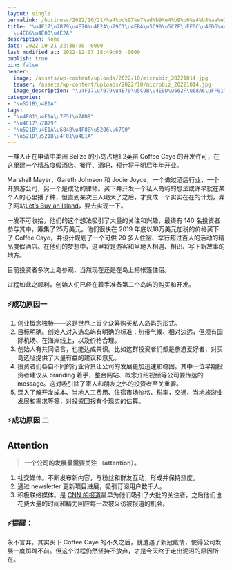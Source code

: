 ```yaml
---
layout: single
permalink: /business/2022/10/21/%e4%bc%97%e7%ad%b9%e4%b9%b0%e4%b8%aa%e7%a7%81%e4%ba%ba%e5%b2%9b%e5%b1%bf%ef%bc%8c%e4%bb%96%e4%bb%ac%e6%88%90%e5%8a%9f%e4%ba%86%e4%b8%80%e4%b8%aa/
title: "\u4F17\u7B79\u4E70\u4E2A\u79C1\u4EBA\u5C9B\u5C7F\uFF0C\u4ED6\u4EEC\u6210\u529F\
  \u4E86\u4E00\u4E2A"
description: None
date: 2022-10-21 22:38:00 -0000
last_modified_at: 2022-12-07 18:49:03 -0000
publish: true
pin: false
header:
  image: /assets/wp-content/uploads/2022/10/microbiz_20221014.jpg
  teaser: /assets/wp-content/uploads/2022/10/microbiz_20221014.jpg
  image_description: "\u4F17\u7B79\u4E70\u5C9B\u4E0D\u662F\u68A6\uFF01"
categories:
- "\u521B\u4E1A"
tags:
- "\u4F01\u4E1A\u7F51\u7AD9"
- "\u4F17\u7B79"
- "\u521B\u4E1A\u6848\u4F8B\u5206\u6790"
- "\u521D\u521B\u4F01\u4E1A"
---
```

一群人正在申请中美洲 Belize 的小岛占地1.2英亩 Coffee Caye 的开发许可，在这里建一个精品度假酒店、餐厅、酒吧，预计将于明后年年开业。

Marshall Mayer，Gareth Johnson 和 Jodie Joyce，一个做过酒店行业，一个开旅游公司，另一个是成功的律师。买下并开发一个私人岛屿的想法或许早就在某个人的心里播了种，但直到某次三人喝大了之后，才变成一个实实在在的计划，弄了网站[Let’s Buy an Island](https://www.letsbuyanisland.com)，要去实现一下。

一发不可收拾，他们的这个想法吸引了大量的关注和兴趣，最终有 140 名投资者参与其中，筹集了25万美元。他们很快在 2019 年底以18万美元加税的价格买下了 Coffee Caye，并设计规划了一个可供 20 多人住宿、举行超过百人的活动的精品度假酒店。在他们的梦想中，这里将是游客和当地人相遇、相识、写下新故事的地方。

目前投资者多次上岛参观，当然现在还是在岛上搭帐篷住宿。

过程如此之顺利，创始人们已经在着手准备第二个岛屿的购买和开发。

### ⚡成功原因一

  1. 创业概念独特——这是世界上首个众筹购买私人岛屿的形式。
  2. 目标明确。创始人对入选岛屿有明确的标准：热带气候、相对边远，但须有国际机场、在海岸线上，以及价格合理。
  3. 创始人有共同语言，也能达成共识。比如这群投资者们都是旅游爱好者，对买岛选址提供了大量有益的建议和意见。
  4. 投资者们各自不同的行业背景让公司的发展更加迅速和稳固。其中一位早期投资者建议从 branding 着手，整合网站、概念介绍视频等公司要传达的message。这对吸引除了家人和朋友之外的投资者至关重要。
  5. 深入了解开发成本、当地人工费用、住宿市场价格、税率，交通、当地旅游业发展和需求等等，对投资回报有个现实的估算。

### ⚡成功原因 二

## Attention

> **一个公司的发展最需要关注 （attention）。**

  1. 社交媒体。不断发布新内容，与粉丝和群友互动，形成并保持热度。
  2. 通过 newsletter 更新项目进展，吸引订阅用户数千人。
  3. 积极联络媒体。是 [CNN 的报道](https://www.cnn.com/travel/gallery/coffee-caye-islandia-micronation-photos/index.html)最早为他们吸引了大批的关注者，之后他们也花费大量的时间和精力回应每一次被采访被报道的机会。

### ⚡提醒：

永不言弃。其实买下 Coffee Caye 的不久之后，就遭遇了新冠疫情，使得公司发展一度踯躅不前。但这个过程仍然坚持不放弃，才是今天终于走出泥沼的原因所在。
